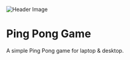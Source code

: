 ![Header Image](https://user-images.githubusercontent.com/10834045/96986591-c6497280-1519-11eb-9dce-d41e1f66c791.png)

# Ping Pong Game
A simple Ping Pong game for laptop &amp; desktop.
